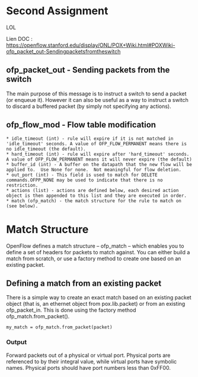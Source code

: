 # Second Assignment

LOL

Lien DOC : https://openflow.stanford.edu/display/ONL/POX+Wiki.html#POXWiki-ofp_packet_out-Sendingpacketsfromtheswitch

## ofp_packet_out - Sending packets from the switch

The main purpose of this message is to instruct a switch to send a packet (or enqueue it).  However it can also be useful as a way to instruct a switch to discard a buffered packet (by simply not specifying any actions).

## ofp_flow_mod - Flow table modification

	* idle_timeout (int) - rule will expire if it is not matched in 'idle_timeout' seconds. A value of OFP_FLOW_PERMANENT means there is no idle_timeout (the default).
	* hard_timeout (int) - rule will expire after 'hard_timeout' seconds. A value of OFP_FLOW_PERMANENT means it will never expire (the default)
	* buffer_id (int) - A buffer on the datapath that the new flow will be applied to.  Use None for none.  Not meaningful for flow deletion.
	* out_port (int) - This field is used to match for DELETE commands.OFPP_NONE may be used to indicate that there is no restriction.
	* actions (list) - actions are defined below, each desired action object is then appended to this list and they are executed in order.
	* match (ofp_match) - the match structure for the rule to match on (see below).

# Match Structure

OpenFlow defines a match structure – ofp_match – which enables you to define a set of headers for packets to match against. You can either build a match from scratch, or use a factory method to create one based on an existing packet.	

## Defining a match from an existing packet

There is a simple way to create an exact match based on an existing packet object (that is, an ethernet object from pox.lib.packet) or from an existing ofp_packet_in.  This is done using the factory method ofp_match.from_packet().

`my_match = ofp_match.from_packet(packet)`

### Output

Forward packets out of a physical or virtual port. Physical ports are referenced to by their integral value, while virtual ports have symbolic names. Physical ports should have port numbers less than 0xFF00.